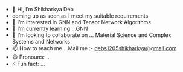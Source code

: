 - 👋 Hi, I’m Shikharkya Deb
- coming up as soon as I meet my suitable requirements
- 👀 I’m interested in GNN and Tensor Network Algorithms
- 🌱 I’m currently learning ...GNN
- 💞️ I’m looking to collaborate on ... Material Science and Complex Systems and Networks
- 📫 How to reach me ...Mail me :- debs1205shikharkya@gmail.com
- 😄 Pronouns: ...
- ⚡ Fun fact: ...

<!---
shikharkyadesultory/shikharkyadesultory is a ✨ special ✨ repository because its `README.md` (this file) appears on your GitHub profile.
You can click the Preview link to take a look at your changes.
--->
